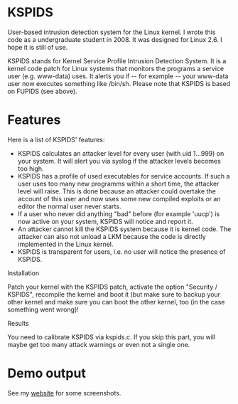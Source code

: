 # KSPIDS
User-based intrusion detection system for the Linux kernel. I wrote this code as a undergraduate student in 2008. It was designed for Linux 2.6. I hope it is still of use.


KSPIDS stands for Kernel Service Profile Intrusion Detection System. It is a kernel code patch for Linux systems that monitors the programs a service user (e.g. www-data) uses. It alerts you if -- for example -- your www-data user now executes something like /bin/sh. Please note that KSPIDS is based on FUPIDS (see above).

# Features

Here is a list of KSPIDS' features:

- KSPIDS calculates an attacker level for every user (with uid 1...999) on your system. It will alert you via syslog if the attacker levels becomes too high.
- KSPIDS has a profile of used executables for service accounts. If such a user uses too many new programms within a short time, the attacker level will raise. This is done because an attacker could overtake the account of this user and now uses some new compiled exploits or an editor the normal user never starts.
- If a user who never did anything "bad" before (for example 'uucp') is now active on your system, KSPIDS will notice and report it.
- An attacker cannot kill the KSPIDS system because it is kernel code. The attacker can also not unload a LKM because the code is directly implemented in the Linux kernel.
- KSPIDS is transparent for users, i.e. no user will notice the presence of KSPIDS.

Installation
 
Patch your kernel with the KSPIDS patch, activate the option "Security / KSPIDS", recompile the kernel and boot it (but make sure to backup your other kernel and make sure you can boot the other kernel, too (in the case something went wrong)!

Results
 
You need to calibrate KSPIDS via kspids.c. If you skip this part, you will maybe get too many attack warnings or even not a single one.

# Demo output

See my [website](http://steffen-wendzel.blogspot.com/p/security-hacks.html#kspids) for some screenshots.
